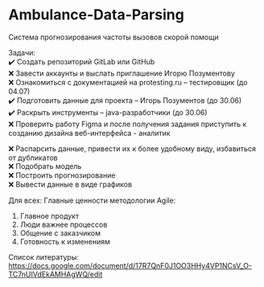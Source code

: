# Ambulance-Data-Parsing
Система прогнозирования частоты вызовов скорой помощи

Задачи:  
:heavy_check_mark: Создать репозиторий GitLab или GitHub  
:x: Завести аккаунты и выслать приглашение Игорю Позументову  
:x: Ознакомиться с документацией на protesting.ru – тестировщик (до 04.07)  
:heavy_check_mark: Подготовить данные для проекта – Игорь Позументов (до 30.06)  
:heavy_check_mark: Раскрыть инструменты – java-разработчики (до 30.06)  
:x: Проверить работу Figma и после получения задания приступить к созданию дизайна веб-интерфейса - аналитик  

:x: Распарсить данные, привести их к более удобному виду, избавиться от дубликатов  
:x: Подобрать модель  
:x: Построить прогнозирование  
:x: Вывести данные в виде графиков  

Для всех:
Главные ценности методологии Agile:
1)	Главное продукт
2)	Люди важнее процессов
3)	Общение с заказчиком
4)	Готовность к изменениям

Список литературы:
https://docs.google.com/document/d/17R7QnF0J1OO3HHy4VP1NCsV_O-TC7nUIVdEkAMHAgWQ/edit
